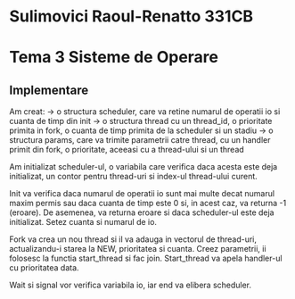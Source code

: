 # Sulimovici Raoul-Renatto 331CB
# Tema 3 Sisteme de Operare

## Implementare
Am creat:
    -> o structura scheduler, care va retine numarul de operatii io si cuanta de timp din init
    -> o structura thread cu un thread_id, o prioritate primita in fork, o cuanta de timp primita de la scheduler si un stadiu
    -> o structura params, care va trimite parametrii catre thread, cu un handler primit din fork, o prioritate, aceeasi cu a thread-ului si un thread

Am initializat scheduler-ul, o variabila care verifica daca acesta este deja initializat, un contor pentru thread-uri si index-ul thread-ului curent.

Init va verifica daca numarul de operatii io sunt mai multe decat numarul maxim permis sau daca cuanta de timp este 0 si, in acest caz, va returna -1 (eroare).
De asemenea, va returna eroare si daca scheduler-ul este deja initializat.
Setez cuanta si numarul de io.

Fork va crea un nou thread si il va adauga in vectorul de thread-uri, actualizandu-i starea la NEW, prioritatea si cuanta.
Creez parametrii, ii folosesc la functia start_thread si fac join. Start_thread va apela handler-ul cu prioritatea data.

Wait si signal vor verifica variabila io, iar end va elibera scheduler.